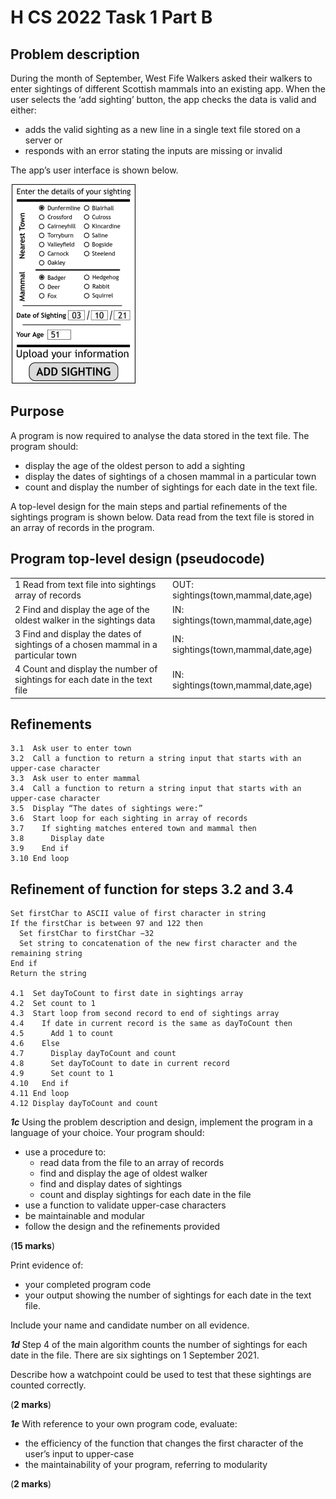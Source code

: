# H CS 2022 Task 1 Part B

## Problem description

During the month of September, West Fife Walkers asked their walkers to enter sightings of different Scottish mammals into an existing app. When the user selects the ‘add sighting’ button, the app checks the data is valid and either:

* adds the valid sighting as a new line in a single text file stored on a server 
or
* responds with an error stating the inputs are missing or invalid 

The app’s user interface is shown below.

![App's user interface](assets/userinterface.png "App's user interface")

## Purpose

A program is now required to analyse the data stored in the text file. The program should:

* display the age of the oldest person to add a sighting
* display the dates of sightings of a chosen mammal in a particular town
* count and display the number of sightings for each date in the text file.

A top-level design for the main steps and partial refinements of the sightings program is shown below. Data read from the text file is stored in an array of records in the program.

## Program top-level design (pseudocode)

<table>
<tr>
    <td
<td>1 Read from text file into sightings array of records</td>
<td>OUT: sightings(town,mammal,date,age)</td>
</tr>
<tr>
<td>2 Find and display the age of the oldest walker in the sightings data</td>
<td>IN: sightings(town,mammal,date,age)</td>
</tr>
<tr>
<td>3 Find and display the dates of sightings of a chosen mammal in a particular town</td>
<td>IN: sightings(town,mammal,date,age)</td>
</tr>
<tr>
<td>4 Count and display the number of sightings for each date in the text file</td>
<td>IN: sightings(town,mammal,date,age)</td>
</tr>
</table>

## Refinements

```
3.1  Ask user to enter town
3.2  Call a function to return a string input that starts with an upper-case character
3.3  Ask user to enter mammal
3.4  Call a function to return a string input that starts with an upper-case character
3.5  Display “The dates of sightings were:”
3.6  Start loop for each sighting in array of records
3.7    If sighting matches entered town and mammal then
3.8	     Display date
3.9    End if
3.10 End loop
```

## Refinement of function for steps 3.2 and 3.4

```
Set firstChar to ASCII value of first character in string
If the firstChar is between 97 and 122 then
  Set firstChar to firstChar −32
  Set string to concatenation of the new first character and the remaining string
End if
Return the string

4.1  Set dayToCount to first date in sightings array
4.2  Set count to 1
4.3  Start loop from second record to end of sightings array
4.4    If date in current record is the same as dayToCount then
4.5      Add 1 to count
4.6    Else
4.7      Display dayToCount and count
4.8      Set dayToCount to date in current record
4.9      Set count to 1
4.10   End if
4.11 End loop	
4.12 Display dayToCount and count
```

___1c___ Using the problem description and design, implement the program in a language of your choice. Your program should:

* use a procedure to:
  * read data from the file to an array of records
  * find and display the age of oldest walker
  * find and display dates of sightings
  * count and display sightings for each date in the file
* use a function to validate upper-case characters
* be maintainable and modular
* follow the design and the refinements provided

(__15 marks__)

Print evidence of:

* your completed program code 
* your output showing the number of sightings for each date in the text file.

Include your name and candidate number on all evidence.

___1d___ Step 4 of the main algorithm counts the number of sightings for each date in the file. There are six sightings on 1 September 2021.

Describe how a watchpoint could be used to test that these sightings are counted correctly.

(__2 marks__)

___1e___ With reference to your own program code, evaluate:

* the efficiency of the function that changes the first character of the user’s input to upper-case
* the maintainability of your program, referring to modularity

(__2 marks__)